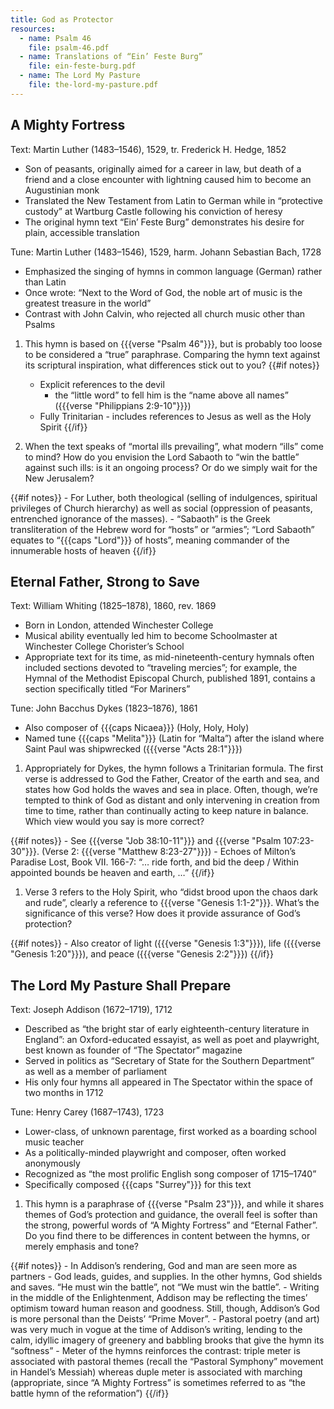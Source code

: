 ```yaml
---
title: God as Protector
resources:
  - name: Psalm 46
    file: psalm-46.pdf
  - name: Translations of “Ein’ Feste Burg”
    file: ein-feste-burg.pdf
  - name: The Lord My Pasture
    file: the-lord-my-pasture.pdf
---
```

## A Mighty Fortress

Text: Martin Luther (1483–1546), 1529, tr. Frederick H. Hedge, 1852
 - Son of peasants, originally aimed for a career in law, but death of a friend and a close encounter with lightning caused him to become an Augustinian monk
 - Translated the New Testament from Latin to German while in “protective custody” at Wartburg Castle following his conviction of heresy
 - The original hymn text “Ein’ Feste Burg” demonstrates his desire for plain, accessible translation

Tune: Martin Luther (1483–1546), 1529, harm. Johann Sebastian Bach, 1728
 - Emphasized the singing of hymns in common language (German) rather than Latin
 - Once wrote: “Next to the Word of God, the noble art of music is the greatest treasure in the world”
 - Contrast with John Calvin, who rejected all church music other than Psalms

1. This hymn is based on {{{verse "Psalm 46"}}}, but is probably too loose to be considered a “true” paraphrase. Comparing the hymn text against its scriptural inspiration, what differences stick out to you?
{{#if notes}}
	- Explicit references to the devil
		- the “little word” to fell him is the “name above all names” ({{{verse "Philippians 2:9-10"}}})
	- Fully Trinitarian - includes references to Jesus as well as the Holy Spirit
{{/if}}

1. When the text speaks of “mortal ills prevailing”, what modern “ills” come to mind? How do you envision the Lord Sabaoth to “win the battle” against such ills: is it an ongoing process? Or do we simply wait for the New Jerusalem?

{{#if notes}}
	- For Luther, both theological (selling of indulgences, spiritual privileges of Church hierarchy) as well as social (oppression of peasants, entrenched ignorance of the masses).
	- “Sabaoth” is the Greek transliteration of the Hebrew word for “hosts” or “armies”; “Lord Sabaoth” equates to “{{{caps "Lord"}}} of hosts”, meaning commander of the innumerable hosts of heaven
{{/if}}

## Eternal Father, Strong to Save

Text: William Whiting (1825–1878), 1860, rev. 1869
 - Born in London, attended Winchester College
 - Musical ability eventually led him to become Schoolmaster at Winchester College Chorister’s School
 - Appropriate text for its time, as mid-nineteenth-century hymnals often included sections devoted to “traveling mercies”; for example, the Hymnal of the Methodist Episcopal Church, published 1891, contains a section specifically titled “For Mariners”

Tune: John Bacchus Dykes (1823–1876), 1861
 - Also composer of {{{caps Nicaea}}} (Holy, Holy, Holy)
 - Named tune {{{caps "Melita"}}} (Latin for “Malta”) after the island where Saint Paul was shipwrecked ({{{verse "Acts 28:1"}}})

1. Appropriately for Dykes, the hymn follows a Trinitarian formula. The first verse is addressed to God the Father, Creator of the earth and sea, and states how God holds the waves and sea in place. Often, though, we’re tempted to think of God as distant and only intervening in creation from time to time, rather than continually acting to keep nature in balance. Which view would you say is more correct?

{{#if notes}}
	- See {{{verse "Job 38:10-11"}}} and {{{verse "Psalm 107:23-30"}}}. (Verse 2: {{{verse "Matthew 8:23-27"}}})
	- Echoes of Milton’s Paradise Lost, Book VII. 166-7: “… ride forth, and bid the deep / Within appointed bounds be heaven and earth, …”
{{/if}}

1. Verse 3 refers to the Holy Spirit, who “didst brood upon the chaos dark and rude”, clearly a reference to {{{verse "Genesis 1:1-2"}}}. What’s the significance of this verse? How does it provide assurance of God’s protection?

{{#if notes}}
	- Also creator of light ({{{verse "Genesis 1:3"}}}), life ({{{verse "Genesis 1:20"}}}), and peace ({{{verse "Genesis 2:2"}}})
{{/if}}

## The Lord My Pasture Shall Prepare

Text: Joseph Addison (1672–1719), 1712
 - Described as “the bright star of early eighteenth-century literature in England”: an Oxford-educated essayist, as well as poet and playwright, best known as founder of “The Spectator” magazine
 - Served in politics as “Secretary of State for the Southern Department” as well as a member of parliament
 - His only four hymns all appeared in The Spectator within the space of two months in 1712

Tune: Henry Carey (1687–1743), 1723
 - Lower-class, of unknown parentage, first worked as a boarding school music teacher
 - As a politically-minded playwright and composer, often worked anonymously
 - Recognized as “the most prolific English song composer of 1715–1740”
 - Specifically composed {{{caps "Surrey"}}} for this text

1. This hymn is a paraphrase of {{{verse "Psalm 23"}}}, and while it shares themes of God’s protection and guidance, the overall feel is softer than the strong, powerful words of “A Mighty Fortress” and “Eternal Father”. Do you find there to be differences in content between the hymns, or merely emphasis and tone?

{{#if notes}}
	- In Addison’s rendering, God and man are seen more as partners - God leads, guides, and supplies. In the other hymns, God shields and saves. “He must win the battle”, not “We must win the battle”.
	- Writing in the middle of the Enlightenment, Addison may be reflecting the times’ optimism toward human reason and goodness. Still, though, Addison’s God is more personal than the Deists’ “Prime Mover”.
	- Pastoral poetry (and art) was very much in vogue at the time of Addison’s writing, lending to the calm, idyllic imagery of greenery and babbling brooks that give the hymn its “softness”
	- Meter of the hymns reinforces the contrast: triple meter is associated with pastoral themes (recall the “Pastoral Symphony” movement in Handel’s Messiah) whereas duple meter is associated with marching (appropriate, since “A Mighty Fortress” is sometimes referred to as “the battle hymn of the reformation”)
{{/if}}

